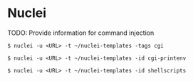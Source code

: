 # Nuclei

TODO: Provide information for command injection

`$ nuclei -u <URL> -t ~/nuclei-templates -tags cgi`

`$ nuclei -u <URL> -t ~/nuclei-templates -id cgi-printenv`

`$ nuclei -u <URL> -t ~/nuclei-templates -id shellscripts`